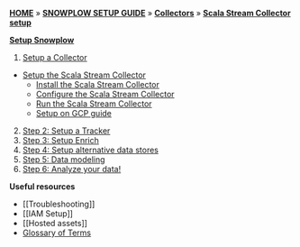 [**HOME**](Home) » [**SNOWPLOW SETUP GUIDE**](setting-up-snowplow) » [**Collectors**](Setting-up-a-Collector) » [**Scala Stream Collector setup**](Setting-up-the-Scala-Stream-Collector)

[**Setup Snowplow**](Setting-up-Snowplow)  

1. [Setup a Collector](setting-up-a-Collector)  
  - [Setup the Scala Stream Collector](Setting-up-the-Scala-Stream-Collector)     
    - [Install the Scala Stream Collector](Install-the-Scala-Stream-Collector)
    - [Configure the Scala Stream Collector](Configure-the-Scala-Stream-Collector)
    - [Run the Scala Stream Collector](Run-the-Scala-Stream-Collector)
    - [Setup on GCP guide](GCP:-Setting-up-the-Scala-Stream-Collector)
2. [Step 2: Setup a Tracker](setting-up-a-tracker)  
3. [Step 3: Setup Enrich](setting-up-enrich)    
4. [Step 4: Setup alternative data stores](setting-up-alternative-data-stores)
5. [Step 5: Data modeling](getting-started-with-data-modeling)  
6. [Step 6: Analyze your data!](getting-started-analyzing-snowplow-data)

**Useful resources**  

- [[Troubleshooting]]  
- [[IAM Setup]]   
- [[Hosted assets]] 
- [Glossary of Terms](Glossary)
